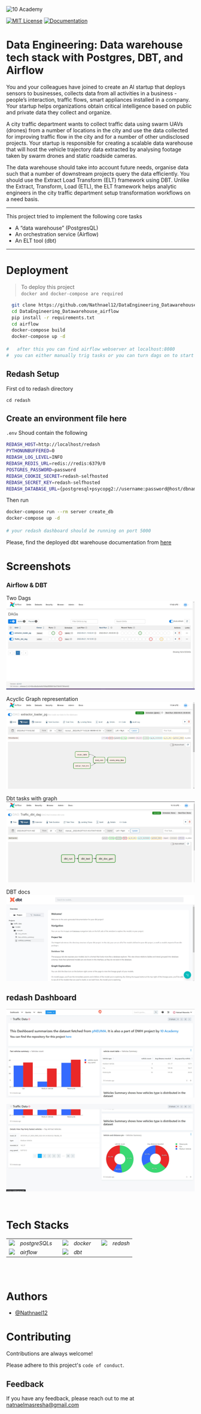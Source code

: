 ![10 Academy](https://static.wixstatic.com/media/081e5b_5553803fdeec4cbb817ed4e85e1899b2~mv2.png/v1/fill/w_246,h_106,al_c,q_85,usm_0.66_1.00_0.01,enc_auto/10%20Academy%20FA-02%20-%20transparent%20background%20-%20cropped.png)


[![MIT License](https://img.shields.io/badge/License-MIT-green.svg)](https://choosealicense.com/licenses/mit/)
[![Documentation](https://img.shields.io/badge/doc-generated%20by%20dbt%20docs-yellow)](https://data-engineering-dwh.netlify.app/#!/overview)
# Data Engineering: Data warehouse tech stack with Postgres, DBT, and Airflow

You and your colleagues have joined to create an AI startup that deploys sensors to businesses, collects data from all activities in a business - people’s interaction, traffic flows, smart appliances installed in a company. Your startup helps organizations obtain critical intelligence based on public and private data they collect and organize. 

A city traffic department wants to collect traffic data using swarm UAVs (drones) from a number of locations in the city and use the data collected for improving traffic flow in the city and for a number of other undisclosed projects. Your startup is responsible for creating a scalable data warehouse that will host the vehicle trajectory data extracted by analysing footage taken by swarm drones and static roadside cameras.

The data warehouse should take into account future needs, organise data such that a number of downstream projects query the data efficiently. You should use the Extract Load Transform (ELT) framework using DBT.  Unlike the Extract, Transform, Load (ETL), the ELT framework helps analytic engineers in the city traffic department setup transformation workflows on a need basis.  

___

This project tried to implement the following core tasks
- A “data warehouse” (PostgresQL)
- An orchestration service (Airflow)
- An ELT tool (dbt)
___

# Deployment

> To deploy this project <br>`docker and docker-compose are required`

```bash
  git clone https://github.com/Nathnael12/DataEngineering_Datawarehouse_airflow.git
  cd DataEngineering_Datawarehouse_airflow
  pip install -r requirements.txt
  cd airflow
  docker-compose build
  docker-compose up -d

#   after this you can find airflow webserver at localhost:8080
#  you can either manually trig tasks or you can turn dags on to start scheduled tasks
```
## Redash Setup

First cd to redash directory 
```
cd redash
```
## Create an environment file here
`.env` Shoud contain the following
```bash
REDASH_HOST=http://localhost/redash
PYTHONUNBUFFERED=0
REDASH_LOG_LEVEL=INFO
REDASH_REDIS_URL=redis://redis:6379/0
POSTGRES_PASSWORD=password
REDASH_COOKIE_SECRET=redash-selfhosted
REDASH_SECRET_KEY=redash-selfhosted
REDASH_DATABASE_URL={postgresql+psycopg2://username:password@host/dbname}
```
Then run 

```bash
docker-compose run --rm server create_db 
docker-compose up -d

# your redash dashboard should be running on port 5000
```

Please, find the deployed dbt warehouse documentation from [here](https://data-engineering-dwh.netlify.app/#!/overview)


# Screenshots
### Airflow & DBT
Two Dags
![App Screenshot](./screenshots/DAGs.jpg)

Acyclic Graph representation
![App Screenshot](./screenshots/Directed%20Asyclic%20Graph.jpg)

Dbt tasks with graph
![App Screenshot](./screenshots/dbt-dags.jpg)

DBT docs
![App Screenshot](./screenshots/docs.jpg)

## redash Dashboard
![App Screenshot](./screenshots/redash-board%20I.jpg)

![App Screenshot](./screenshots/redash-board%20II.jpg)

<br>

# Tech Stacks
|       |  | | | | | | |
| ----------- | ----------- | -------- | ---------| -----------| -------| -----------| -------|
| <img height="80" src="https://user-images.githubusercontent.com/25181517/117208740-bfb78400-adf5-11eb-97bb-09072b6bedfc.png">   |*postgreSQLs*| | <img height="80" src="https://www.docker.com/wp-content/uploads/2022/03/vertical-logo-monochromatic.png">   |*docker*| | <img height="80" src="https://avatars.githubusercontent.com/u/10746780?s=280&v=4">   |*redash*|
| <img height="80" src="https://static-00.iconduck.com/assets.00/airflow-icon-512x512-tpr318yf.png">   |*airflow*| | <img height="80" src="https://seeklogo.com/images/D/dbt-logo-500AB0BAA7-seeklogo.com.png">   |*dbt*|

<br>
<br>

# Authors

- [@Nathnael12](https://www.github.com/nathnael12)


# Contributing

Contributions are always welcome!


Please adhere to this project's `code of conduct`.


## Feedback

If you have any feedback, please reach out to me at natnaelmasresha@gmail.com



